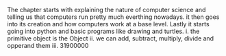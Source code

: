 The chapter starts with explaining the nature of computer science and telling us that computers run pretty much everthing nowadays. it then goes into its creation and how computers work at a base level. Lastly it starts going into python and basic programs like drawing and turtles.
i. the primitive object is the Object
ii. we can add, subtract, multiply, divide and opperand them
iii. 31900000
